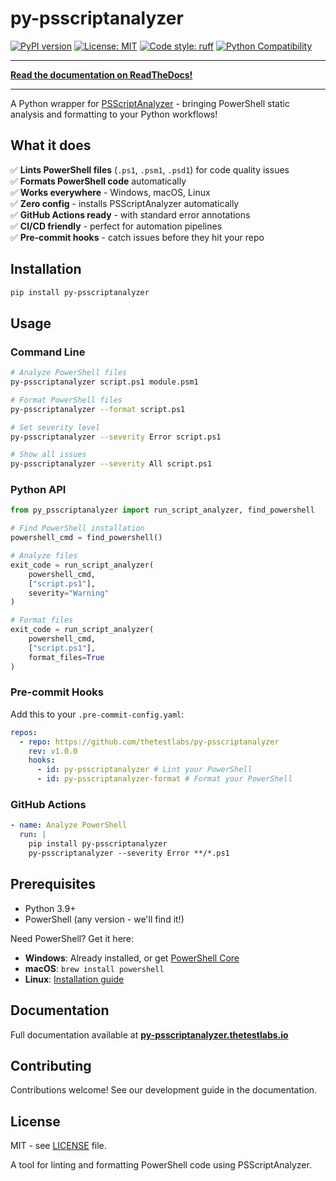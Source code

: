 # py-psscriptanalyzer

[![PyPI version](https://badge.fury.io/py/py-psscriptanalyzer.svg)](https://badge.fury.io/py/py-psscriptanalyzer)
[![License: MIT](https://img.shields.io/badge/License-MIT-blue.svg)](https://opensource.org/licenses/MIT)
[![Code style: ruff](https://img.shields.io/endpoint?url=https://raw.githubusercontent.com/astral-sh/ruff/main/assets/badge/v2.json)](https://github.com/astral-sh/ruff)
[![Python Compatibility](https://img.shields.io/pypi/pyversions/py-psscriptanalyzer)](https://pypi.org/project/py-psscriptanalyzer/)

---

**[Read the documentation on ReadTheDocs!](https://py-psscriptanalyzer.thetestlabs.io)**

---

A Python wrapper for [PSScriptAnalyzer](https://github.com/PowerShell/PSScriptAnalyzer) - bringing PowerShell static analysis and formatting to your Python workflows!

## What it does

✅ **Lints PowerShell files** (`.ps1`, `.psm1`, `.psd1`) for code quality issues  
✅ **Formats PowerShell code** automatically  
✅ **Works everywhere** - Windows, macOS, Linux  
✅ **Zero config** - installs PSScriptAnalyzer automatically  
✅ **GitHub Actions ready** - with standard error annotations  
✅ **CI/CD friendly** - perfect for automation pipelines  
✅ **Pre-commit hooks** - catch issues before they hit your repo

## Installation

```bash
pip install py-psscriptanalyzer
```

## Usage

### Command Line

```bash
# Analyze PowerShell files
py-psscriptanalyzer script.ps1 module.psm1

# Format PowerShell files
py-psscriptanalyzer --format script.ps1

# Set severity level
py-psscriptanalyzer --severity Error script.ps1

# Show all issues
py-psscriptanalyzer --severity All script.ps1
```

### Python API

```python
from py_psscriptanalyzer import run_script_analyzer, find_powershell

# Find PowerShell installation
powershell_cmd = find_powershell()

# Analyze files
exit_code = run_script_analyzer(
    powershell_cmd,
    ["script.ps1"],
    severity="Warning"
)

# Format files
exit_code = run_script_analyzer(
    powershell_cmd,
    ["script.ps1"],
    format_files=True
)
```

### Pre-commit Hooks

Add this to your `.pre-commit-config.yaml`:

```yaml
repos:
  - repo: https://github.com/thetestlabs/py-psscriptanalyzer
    rev: v1.0.0
    hooks:
      - id: py-psscriptanalyzer # Lint your PowerShell
      - id: py-psscriptanalyzer-format # Format your PowerShell
```

### GitHub Actions

```yaml
- name: Analyze PowerShell
  run: |
    pip install py-psscriptanalyzer
    py-psscriptanalyzer --severity Error **/*.ps1
```

## Prerequisites

- Python 3.9+
- PowerShell (any version - we'll find it!)

Need PowerShell? Get it here:

- **Windows**: Already installed, or get [PowerShell Core](https://github.com/PowerShell/PowerShell/releases)
- **macOS**: `brew install powershell`
- **Linux**: [Installation guide](https://docs.microsoft.com/en-us/powershell/scripting/install/installing-powershell-on-linux)

## Documentation

Full documentation available at **[py-psscriptanalyzer.thetestlabs.io](https://py-psscriptanalyzer.thetestlabs.io/)**

## Contributing

Contributions welcome! See our development guide in the documentation.

## License

MIT - see [LICENSE](LICENSE) file.

A tool for linting and formatting PowerShell code using PSScriptAnalyzer.
